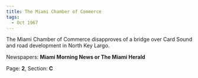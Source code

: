 ```yaml
---  
title: The Miami Chamber of Commerce  
tags:  
  - Oct 1967  
---  
```

  
The Miami Chamber of Commerce disapproves of a bridge over Card Sound and road development in North Key Largo.  
  
Newspapers: **Miami Morning News or The Miami Herald**  
  
Page: **2**, Section: **C** 
